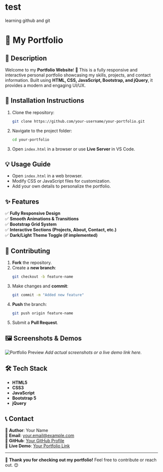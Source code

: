 # test
learning github and git

# 🌟 My Portfolio

## 📖 Description  
Welcome to my **Portfolio Website**! 🚀 This is a fully responsive and interactive personal portfolio showcasing my skills, projects, and contact information. Built using **HTML, CSS, JavaScript, Bootstrap, and jQuery**, it provides a modern and engaging UI/UX.

## 🚀 Installation Instructions  
1. Clone the repository:
   ```bash
   git clone https://github.com/your-username/your-portfolio.git
   ```
2. Navigate to the project folder:
   ```bash
   cd your-portfolio
   ```
3. Open `index.html` in a browser or use **Live Server** in VS Code.

## 💡 Usage Guide  
- Open `index.html` in a web browser.
- Modify CSS or JavaScript files for customization.
- Add your own details to personalize the portfolio.

## ✨ Features  
✅ **Fully Responsive Design**  
✅ **Smooth Animations & Transitions**  
✅ **Bootstrap Grid System**  
✅ **Interactive Sections (Projects, About, Contact, etc.)**  
✅ **Dark/Light Theme Toggle (if implemented)**

## 🤝 Contributing  
1. **Fork** the repository.  
2. Create a **new branch**:  
   ```bash
   git checkout -b feature-name
   ```
3. Make changes and **commit**:  
   ```bash
   git commit -m "Added new feature"
   ```
4. **Push** the branch:  
   ```bash
   git push origin feature-name
   ```
5. Submit a **Pull Request**.  


## 🖼️ Screenshots & Demos  
![Portfolio Preview](https://plus.unsplash.com/premium_photo-1722729629224-4397a1ce8267?w=500&auto=format&fit=crop&q=60&ixlib=rb-4.0.3&ixid=M3wxMjA3fDB8MHxzZWFyY2h8NXx8cG9ydGZvbGlvfGVufDB8fDB8fHww)
*Add actual screenshots or a live demo link here.*

## 🛠 Tech Stack  
- **HTML5**  
- **CSS3**  
- **JavaScript**  
- **Bootstrap 5**  
- **jQuery**  

## 📞 Contact  
🔹 **Author**: Your Name  
🔹 **Email**: your.email@example.com  
🔹 **GitHub**: [Your GitHub Profile](https://github.com/your-username)  
🔹 **Live Demo**: [Your Portfolio Link](https://your-portfolio.com)  

---  
🚀 **Thank you for checking out my portfolio!** Feel free to contribute or reach out. 😊

